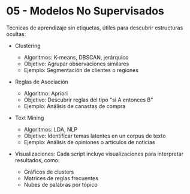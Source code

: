 # 05 - Modelos No Supervisados

Técnicas de aprendizaje sin etiquetas, útiles para descubrir estructuras ocultas:

- Clustering
  - Algoritmos: K-means, DBSCAN, jerárquico
  - Objetivo: Agrupar observaciones similares
  - Ejemplo: Segmentación de clientes o regiones

- Reglas de Asociación
  - Algoritmo: Apriori
  - Objetivo: Descubrir reglas del tipo "si A entonces B"
  - Ejemplo: Análisis de canastas de compra

- Text Mining
  - Algoritmos: LDA, NLP
  - Objetivo: Identificar temas latentes en un corpus de texto
  - Ejemplo: Análisis de opiniones o artículos de noticias

- Visualizaciones: Cada script incluye visualizaciones para interpretar resultados, como:
  - Gráficos de clusters
  - Matrices de reglas frecuentes
  - Nubes de palabras por tópico
